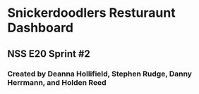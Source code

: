 # Snickerdoodlers Resturaunt Dashboard

## NSS E20 Sprint #2

### Created by Deanna Hollifield, Stephen Rudge, Danny Herrmann, and Holden Reed

<!-- comment next data here -->